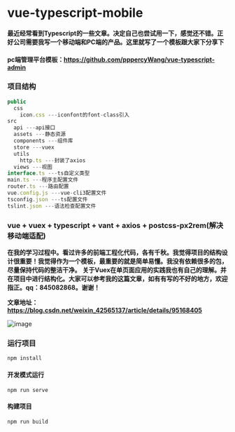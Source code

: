 # vue-typescript-mobile


**最近经常看到Typescript的一些文章。决定自己也尝试用一下，感觉还不错。正好公司需要我写一个移动端和PC端的产品。这里就写了一个模板跟大家下分享下**

#### pc端管理平台模板：https://github.com/pppercyWang/vue-typescript-admin

### 项目结构
```javascript
public
  css
    icon.css ---iconfont的font-class引入
src 
  api ---api接口
  assets ---静态资源
  components ---组件库
  store ---vuex
  utils
    http.ts ---封装了axios
  views ---视图
interface.ts ---ts自定义类型
main.ts ---程序主配置文件
router.ts ---路由配置
vue.config.js ---vue-cli3配置文件
tsconfig.json ---ts配置文件
tslint.json ---语法检查配置文件
```
### vue + vuex + typescript + vant + axios + postcss-px2rem(解决移动端适配) 

 **在我的学习过程中。看过许多的前端工程化代码，各有千秋。我觉得项目的结构设计很重要！我觉得作为一个模板，最重要的就是简单易懂。我没有依赖很多的包，尽量保持代码的整洁干净。**
 **关于Vuex在单页面应用的实践我也有自己的理解。并在项目中进行结构化。大家可以参考我的这篇文章，如有有写的不好的地方，欢迎指正。qq：845082868。谢谢！**
 
 **文章地址：https://blog.csdn.net/weixin_42565137/article/details/95168405**
 

![image](https://github.com/pppercyWang/vue-typescript-mobile/blob/master/public/img/20190708194751.png)

### 运行项目
```
npm install
```

#### 开发模式运行
```
npm run serve
```

#### 构建项目
```
npm run build
```

